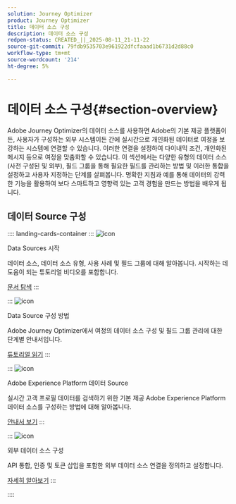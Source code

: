 ```yaml
---
solution: Journey Optimizer
product: Journey Optimizer
title: 데이터 소스 구성
description: 데이터 소스 구성
redpen-status: CREATED_||_2025-08-11_21-11-22
source-git-commit: 79fdb9535703e961922dfcfaaad1b6731d2d88c0
workflow-type: tm+mt
source-wordcount: '214'
ht-degree: 5%

---
```



# 데이터 소스 구성{#section-overview}

Adobe Journey Optimizer의 데이터 소스를 사용하면 Adobe의 기본 제공 플랫폼이든, 사용자가 구성하는 외부 시스템이든 간에 실시간으로 개인화된 데이터로 여정을 보강하는 시스템에 연결할 수 있습니다. 이러한 연결을 설정하여 다이내믹 조건, 개인화된 메시지 등으로 여정을 맞춤화할 수 있습니다. 이 섹션에서는 다양한 유형의 데이터 소스(사전 구성된 및 외부), 필드 그룹을 통해 필요한 필드를 관리하는 방법 및 이러한 통합을 설정하고 사용자 지정하는 단계를 살펴봅니다. 명확한 지침과 예를 통해 데이터의 강력한 기능을 활용하여 보다 스마트하고 영향력 있는 고객 경험을 만드는 방법을 배우게 됩니다.

## 데이터 Source 구성

:::: landing-cards-container
:::
![icon](https://cdn.experienceleague.adobe.com/icons/circle-play.svg?lang=ko)

Data Sources 시작

데이터 소스, 데이터 소스 유형, 사용 사례 및 필드 그룹에 대해 알아봅니다. 시작하는 데 도움이 되는 튜토리얼 비디오를 포함합니다.

[문서 탐색](../using/datasource/about-data-sources.md)
:::

:::
![icon](https://cdn.experienceleague.adobe.com/icons/gear.svg?lang=ko)

Data Source 구성 방법

Adobe Journey Optimizer에서 여정의 데이터 소스 구성 및 필드 그룹 관리에 대한 단계별 안내서입니다.

[튜토리얼 읽기](../using/datasource/configure-data-sources.md)
:::

:::
![icon](https://cdn.experienceleague.adobe.com/icons/puzzle-piece.svg?lang=ko)

Adobe Experience Platform 데이터 Source

실시간 고객 프로필 데이터를 검색하기 위한 기본 제공 Adobe Experience Platform 데이터 소스를 구성하는 방법에 대해 알아봅니다.

[안내서 보기](../using/datasource/adobe-experience-platform-data-source.md)
:::

:::
![icon](https://cdn.experienceleague.adobe.com/icons/code-branch.svg?lang=ko)

외부 데이터 소스 구성

API 통합, 인증 및 토큰 삽입을 포함한 외부 데이터 소스 연결을 정의하고 설정합니다.

[자세히 알아보기](../using/datasource/external-data-sources.md)
:::

::::
